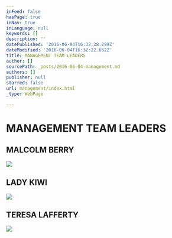 ```yaml
---
inFeed: false
hasPage: true
inNav: true
inLanguage: null
keywords: []
description: ''
datePublished: '2016-06-04T16:32:28.299Z'
dateModified: '2016-06-04T16:32:22.662Z'
title: MANAGEMENT TEAM LEADERS
author: []
sourcePath: _posts/2016-06-04-management.md
authors: []
publisher: null
starred: false
url: management/index.html
_type: WebPage

---
```

# MANAGEMENT TEAM LEADERS

## MALCOLM BERRY
![](https://the-grid-user-content.s3-us-west-2.amazonaws.com/e22e8e78-676e-420a-a7f9-2310b892e927.jpg)

## LADY KIWI
![](https://the-grid-user-content.s3-us-west-2.amazonaws.com/89c02d5f-246c-4df2-ac0f-ad51e0adf820.jpg)

## TERESA LAFFERTY
![](https://the-grid-user-content.s3-us-west-2.amazonaws.com/ce1336e4-8c2b-45de-8d1a-213760543f0b.jpg)